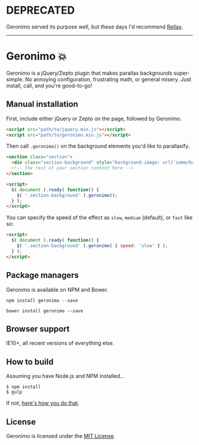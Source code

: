 # DEPRECATED

Geronimo served its purpose well, but these days I'd recommend [Rellax](https://github.com/dixonandmoe/rellax).

---

# Geronimo 💥

Geronimo is a jQuery/Zepto plugin that makes parallax backgrounds super-simple. No annoying configuration, frustrating math, or general misery. Just install, call, and you're good-to-go!

## Manual installation

First, include either jQuery or Zepto on the page, followed by Geronimo.

```html
<script src="path/to/jquery.min.js"></script>
<script src="path/to/geronimo.min.js"></script>
```

Then call `.geronimo()` on the background elements you'd like to parallaxify.

```html
<section class="section">
  <div class="section-background" style="background-image: url('some/background/image.jpg')"></div>
  <!-- the rest of your section content here -->
</section>

<script>
  $( document ).ready( function() {
    $( '.section-background' ).geronimo();
  } );
</script>
```

You can specify the speed of the effect as `slow`, `medium` (default), or `fast` like so:

```html
<script>
  $( document ).ready( function() {
    $( '.section-background' ).geronimo( { speed: 'slow' } );
  } );
</script>
```

## Package managers

Geronimo is available on NPM and Bower.

```
npm install geronimo --save
```

```
bower install geronimo --save
```

## Browser support

IE10+, all recent versions of everything else.

## How to build

Assuming you have Node.js and NPM installed...

```
$ npm install
$ gulp
```

If not, [here's how you do that](https://docs.npmjs.com/getting-started/installing-node).

## License

Geronimo is licensed under the [MIT License](https://opensource.org/licenses/MIT).
